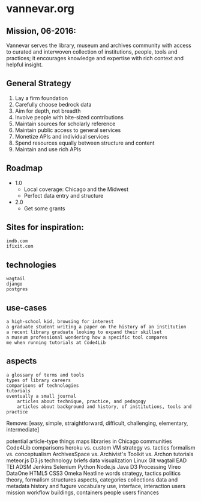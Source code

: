 # vannevar.org

## Mission, 06-2016:

Vannevar serves the library, museum and archives community with access to curated and interwoven collection of institutions, people, tools and practices; it encourages knowledge and expertise with rich context and helpful insight.

## General Strategy

1. Lay a firm foundation
1. Carefully choose bedrock data
1. Aim for depth, not breadth
1. Involve people with bite-sized contributions
1. Maintain sources for scholarly reference
1. Maintain public access to general services
1. Monetize APIs and individual services
1. Spend resources equally between structure and content
1. Maintain and use rich APIs

## Roadmap

* 1.0
    * Local coverage: Chicago and the Midwest
    * Perfect data entry and structure
* 2.0
    * Get some grants

## Sites for inspiration:
    imdb.com
    ifixit.com

## technologies
    wagtail
    django
    postgres

## use-cases
    a high-school kid, browsing for interest
    a graduate student writing a paper on the history of an institution
    a recent library graduate looking to expand their skillset
    a museum professional wondering how a specific tool compares
    me when running tutorials at Code4Lib

## aspects
    a glossary of terms and tools
    types of library careers
    comparisons of technologies
    tutorials
    eventually a small journal
        articles about technique, practice, and pedagogy
        articles about background and history, of institutions, tools and practice

Remove:
    [easy, simple, straightforward, difficult, challenging, elementary, intermediate]

potential article-type things
    maps
        libraries in Chicago
    communities
        Code4Lib
    comparisons
        heroku vs. custom VM
        strategy vs. tactics
        formalism vs. conceptualism
        ArchivesSpace vs. Archivist's Toolkit vs. Archon
    tutorials
        meteor.js
        D3.js
    technology briefs
        data visualization
        Linux
        Git
        wagtail
        EAD
        TEI
        ADSM
        Jenkins
        Selenium
        Python
        Node.js
        Java
        D3
        Processing
        Vireo
        DataOne
        HTML5
        CSS3
        Omeka
        Neatline
    words
        strategy, tactics
        politics
        theory, formalism
        structures
        aspects, categories
        collections
        data and metadata
        history and fugure
        vocabulary
        use, interface, interaction
        users
        mission
        workflow
        buildings, containers
        people
        users
        finances
